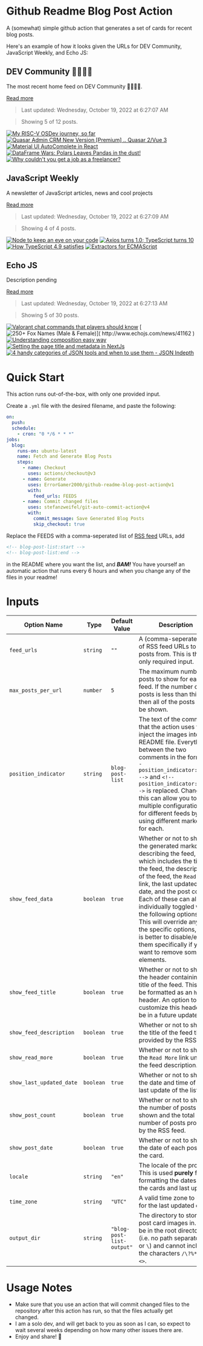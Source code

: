 # Github Readme Blog Post Action

A (somewhat) simple github action that generates a set of cards for recent blog posts.

Here's an example of how it looks given the URLs for DEV Community, JavaScript Weekly, and Echo JS:

<!-- post-list:start -->
## DEV Community 👩‍💻👨‍💻

The most recent home feed on DEV Community 👩‍💻👨‍💻.

[Read more](https://dev.to)
> Last updated: Wednesday, October 19, 2022 at 6:27:07 AM

> Showing 5 of 12 posts.

[![My RISC-V OSDev journey, so far](https://raw.githubusercontent.com/ErrorGamer2000/github-readme-blog-post-action/main/generated_files/DEV_Community_👩‍💻👨‍💻/My_RISC-V_OSDev_journey__so_far.svg)](https://dev.to/donaldsebleung/my-risc-v-osdev-journey-so-far-5eok)
[![Quasar Admin CRM New Version [Premium] .. Quasar 2/Vue 3](https://raw.githubusercontent.com/ErrorGamer2000/github-readme-blog-post-action/main/generated_files/DEV_Community_👩‍💻👨‍💻/Quasar_Admin_CRM_New_Version_[Premium]_.._Quasar_2_Vue_3.svg)](https://dev.to/mayank091193/quasar-admin-crm-new-version-premium-quasar-2vue-3-59m9)
[![Material UI AutoComplete in React](https://raw.githubusercontent.com/ErrorGamer2000/github-readme-blog-post-action/main/generated_files/DEV_Community_👩‍💻👨‍💻/Material_UI_AutoComplete_in_React.svg)](https://dev.to/refine/material-ui-autocomplete-in-react-1ip6)
[![DataFrame Wars: Polars Leaves Pandas in the dust!](https://raw.githubusercontent.com/ErrorGamer2000/github-readme-blog-post-action/main/generated_files/DEV_Community_👩‍💻👨‍💻/DataFrame_Wars__Polars_Leaves_Pandas_in_the_dust!.svg)](https://dev.to/chainguns/dataframe-wars-polars-leaves-pandas-in-the-dust-55aa)
[![Why couldn't you get a job as a freelancer?](https://raw.githubusercontent.com/ErrorGamer2000/github-readme-blog-post-action/main/generated_files/DEV_Community_👩‍💻👨‍💻/Why_couldn't_you_get_a_job_as_a_freelancer_.svg)](https://dev.to/ymhaah/why-couldnt-you-get-a-job-as-a-freelancer-1jm8)


## JavaScript Weekly

A newsletter of JavaScript articles, news and cool projects

[Read more](https://javascriptweekly.com/)
> Last updated: Wednesday, October 19, 2022 at 6:27:09 AM

> Showing 4 of 4 posts.

[![Node to keep an eye on your code](https://raw.githubusercontent.com/ErrorGamer2000/github-readme-blog-post-action/main/generated_files/JavaScript_Weekly/Node_to_keep_an_eye_on_your_code.svg)](https://javascriptweekly.com/issues/610)
[![Axios turns 1.0; TypeScript turns 10](https://raw.githubusercontent.com/ErrorGamer2000/github-readme-blog-post-action/main/generated_files/JavaScript_Weekly/Axios_turns_1.0;_TypeScript_turns_10.svg)](https://javascriptweekly.com/issues/609)
[![How TypeScript 4.9 satisfies](https://raw.githubusercontent.com/ErrorGamer2000/github-readme-blog-post-action/main/generated_files/JavaScript_Weekly/How_TypeScript_4.9_satisfies.svg)](https://javascriptweekly.com/issues/608)
[![Extractors for ECMAScript](https://raw.githubusercontent.com/ErrorGamer2000/github-readme-blog-post-action/main/generated_files/JavaScript_Weekly/Extractors_for_ECMAScript.svg)](https://javascriptweekly.com/issues/607)


## Echo JS

Description pending

[Read more](
http://www.echojs.com
)
> Last updated: Wednesday, October 19, 2022 at 6:27:13 AM

> Showing 5 of 30 posts.

[![
Valorant chat commands that players should know
](https://raw.githubusercontent.com/ErrorGamer2000/github-readme-blog-post-action/main/generated_files/_Echo_JS_/_Valorant_chat_commands_that_players_should_know_.svg)](
http://www.echojs.com/news/41163
)
[![
250+ Fox Names (Male & Female)
](https://raw.githubusercontent.com/ErrorGamer2000/github-readme-blog-post-action/main/generated_files/_Echo_JS_/_250+_Fox_Names_(Male___Female)_.svg)](
http://www.echojs.com/news/41162
)
[![Understanding composition easy way](https://raw.githubusercontent.com/ErrorGamer2000/github-readme-blog-post-action/main/generated_files/_Echo_JS_/Understanding_composition_easy_way.svg)](
https://frontendroom.com/understanding-composition-easy-way
)
[![Setting the page title and metadata in NextJs](https://raw.githubusercontent.com/ErrorGamer2000/github-readme-blog-post-action/main/generated_files/_Echo_JS_/Setting_the_page_title_and_metadata_in_NextJs.svg)](http://www.js-craft.io/blog/setting-the-page-title-and-metadata-in-nextjs/)
[![4 handy categories of JSON tools and when to use them - JSON Indepth](https://raw.githubusercontent.com/ErrorGamer2000/github-readme-blog-post-action/main/generated_files/_Echo_JS_/4_handy_categories_of_JSON_tools_and_when_to_use_them_-_JSON_Indepth.svg)](https://jsoneditoronline.org/indepth/tools/4-handy-categories-of-json-tools/)


<!-- post-list:end -->

# Quick Start

This action runs out-of-the-box, with only one provided input.

Create a `.yml` file with the desired filename, and paste the following:

```yml
on:
  push:
  schedule:
    - cron: "0 */6 * * *"
jobs:
  blog:
    runs-on: ubuntu-latest
    name: Fetch and Generate Blog Posts
    steps:
      - name: Checkout
        uses: actions/checkout@v3
      - name: Generate
        uses: ErrorGamer2000/github-readme-blog-post-action@v1
        with:
          feed_urls: FEEDS
      - name: Commit changed files
        uses: stefanzweifel/git-auto-commit-action@v4
        with:
          commit_message: Save Generated Blog Posts
          skip_checkout: true
```

Replace the FEEDS with a comma-seperated list of [RSS feed](https://rss.com/blog/how-do-rss-feeds-work/) URLs, add

```md
<!-- blog-post-list:start -->
<!-- blog-post-list:end -->
```

in the README where you want the list, and **_BAM!_** You have yourself an automatic action that runs every 6 hours and when you change any of the files in your readme!

# Inputs

<table>
  <thead>
    <tr>
      <th>Option Name</th>
      <th>Type</th>
      <th>Default Value</th>
      <th>Description</th>
    </tr>
  </thead>
  <tbody>
    <tr>
      <td><code>feed_urls</code></td>
      <td><code>string</code></td>
      <td><code>""</code></td>
      <td>A (comma-seperated) list of RSS feed URLs to load posts from. This is the only required input.</td>
    </tr>
    <tr>
      <td><code>max_posts_per_url</code></td>
      <td><code>number</code></td>
      <td><code>5</code></td>
      <td>The maximum number of posts to show for each feed. If the number of posts is less than this, then all of the posts will be shown.</td>
    </tr>
    <tr>
      <td><code>position_indicator</code></td>
      <td><code>string</code></td>
      <td><code>blog-post-list</code></td>
      <td>The text of the comments that the action uses to inject the images into the README file. Everything between the two comments in the form <code>&lt;!-- position_indicator:start --&gt;</code> and <code>&lt;!-- position_indicator:end --&gt;</code> is replaced. Changing this can allow you to use multiple configurations for different feeds by using different markers for each.</td>
    </tr>
    <tr>
      <td><code>show_feed_data</code></td>
      <td><code>boolean</code></td>
      <td><code>true</code></td>
      <td>Whether or not to show the generated markdown describing the feed, which includes the title of the feed, the description of the feed, the <code>Read More</code> link, the last updated date, and the post count. Each of these can also be individually toggled with the following options. This will override any of the specific options, so it is better to disable/enable them specifically if you want to remove some elements.</td>
    </tr>
    <tr>
      <td><code>show_feed_title</code></td>
      <td><code>boolean</code></td>
      <td><code>true</code></td>
      <td>Whether or not to show the header containing the title of the feed. This will be formatted as an <code>h2</code> header. An option to customize this header will be in a future update.</td>
    </tr>
    <tr>
      <td><code>show_feed_description</code></td>
      <td><code>boolean</code></td>
      <td><code>true</code></td>
      <td>Whether or not to show the title of the feed that is provided by the RSS feed.</td>
    </tr>
    <tr>
      <td><code>show_read_more</code></td>
      <td><code>boolean</code></td>
      <td><code>true</code></td>
      <td>Whether or not to show the <code>Read More</code> link under the feed description.</td>
    </tr>
    <tr>
      <td><code>show_last_updated_date</code></td>
      <td><code>boolean</code></td>
      <td><code>true</code></td>
      <td>Whether or not to show the date and time of the last update of the list.</td>
    </tr>
    <tr>
      <td><code>show_post_count</code></td>
      <td><code>boolean</code></td>
      <td><code>true</code></td>
      <td>Whether or not to show the number of posts shown and the total number of posts provided by the RSS feed.</td>
    </tr>
    <tr>
      <td><code>show_post_date</code></td>
      <td><code>boolean</code></td>
      <td><code>true</code></td>
      <td>Whether or not to show the date of each post on the card.</td>
    </tr>
    <tr>
      <td><code>locale</code></td>
      <td><code>string</code></td>
      <td><code>"en"</code></td>
      <td>The locale of the project. This is used <strong>purely</strong> for formatting the dates of the cards and last update.</td>
    </tr>
    <tr>
      <td><code>time_zone</code></td>
      <td><code>string</code></td>
      <td><code>"UTC"</code></td>
      <td>A valid time zone to use for the last updated date.</td>
    </tr>
    <tr>
      <td><code>output_dir</code></td>
      <td><code>string</code></td>
      <td><code>"blog-post-list-output"</code></td>
      <td>The directory to store the post card images in. Must be in the root directory (i.e. no path separators <code>/</code> or <code>\</code>) and cannot include the characters <code>/\?%*:|"&lt;&gt;</code>.</td>
    </tr>
<!--
    <tr>
      <td><code></code></td>
      <td><cde></cde></td>
      <td><code></code></td>
      <td></td>
    </tr>
-->
  </tbody>
</table>

# Usage Notes

- Make sure that you use an action that will commit changed files to the repository after this action has run, so that the files actually get changed.
- I am a solo dev, and will get back to you as soon as I can, so expect to wait several weeks depending on how many other issues there are.
- Enjoy and share! 🤗
